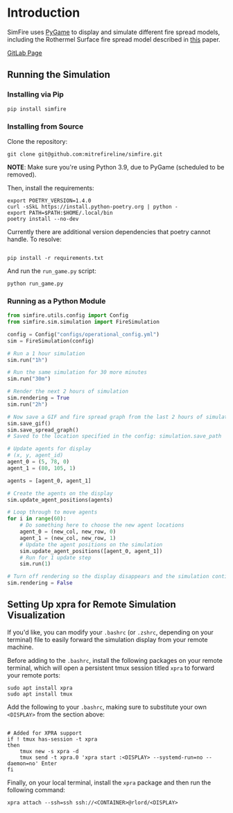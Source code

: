 # Introduction

SimFire uses [PyGame](https://www.pygame.org/wiki/about) to display and simulate different fire spread models, including the Rothermel Surface fire spread model described in [this](https://www.fs.usda.gov/rm/pubs_series/rmrs/gtr/rmrs_gtr371.pdf) paper.

[GitLab Page](https://github.com/mitrefireline/simfire)

## Running the Simulation

### Installing via Pip

```shell
pip install simfire
```

### Installing from Source

Clone the repository:

```shell
git clone git@github.com:mitrefireline/simfire.git
```

**NOTE**: Make sure you're using Python 3.9, due to PyGame (scheduled to be removed).

Then, install the requirements:

```shell
export POETRY_VERSION=1.4.0
curl -sSkL https://install.python-poetry.org | python -
export PATH=$PATH:$HOME/.local/bin
poetry install --no-dev
```

Currently there are additional version dependencies that poetry cannot handle. To resolve:
```shell

pip install -r requirements.txt

```

And run the `run_game.py` script:

```shell
python run_game.py
```

### Running as a Python Module

```python
from simfire.utils.config import Config
from simfire.sim.simulation import FireSimulation

config = Config("configs/operational_config.yml")
sim = FireSimulation(config)

# Run a 1 hour simulation
sim.run("1h")

# Run the same simulation for 30 more minutes
sim.run("30m")

# Render the next 2 hours of simulation
sim.rendering = True
sim.run("2h")

# Now save a GIF and fire spread graph from the last 2 hours of simulation
sim.save_gif()
sim.save_spread_graph()
# Saved to the location specified in the config: simulation.save_path

# Update agents for display
# (x, y, agent_id)
agent_0 = (5, 78, 0)
agent_1 = (80, 105, 1)

agents = [agent_0, agent_1]

# Create the agents on the display
sim.update_agent_positions(agents)

# Loop through to move agents
for i in range(60):
    # Do something here to choose the new agent locations
    agent_0 = (new_col, new_row, 0)
    agent_1 = (new_col, new_row, 1)
    # Update the agent positions on the simulation
    sim.update_agent_positions([agent_0, agent_1])
    # Run for 1 update step
    sim.run(1)

# Turn off rendering so the display disappears and the simulation continues to run in the background
sim.rendering = False
```

## Setting Up xpra for Remote Simulation Visualization

If you'd like, you can modify your `.bashrc` (or `.zshrc`, depending on your terminal) file to easily forward the simulation display from your remote machine.

Before adding to the `.bashrc`, install the following packages on your remote terminal, which will open a persistent tmux session titled `xpra` to forward your remote ports:

```shell
sudo apt install xpra
sudo apt install tmux
```

Add the following to your `.bashrc`, making sure to substitute your own `<DISPLAY>` from the section above:

```shell

# Added for XPRA support
if ! tmux has-session -t xpra
then
    tmux new -s xpra -d
    tmux send -t xpra.0 'xpra start :<DISPLAY> --systemd-run=no --daemon=no' Enter
fi

```

Finally, on your local terminal, install the `xpra` package and then run the following command:

```shell
xpra attach --ssh=ssh ssh://<CONTAINER>@rlord/<DISPLAY>
```
